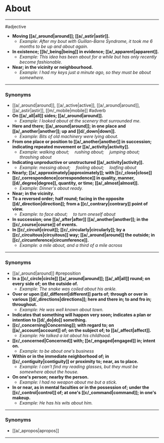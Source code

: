 # About
---
#adjective
- **Moving [[a/_around|around]]; [[a/_astir|astir]].**
	- _Example: After my bout with Guillan-Barre Syndrome, it took me 6 months to be up and about again._
- **In existence; [[b/_being|being]] in evidence; [[a/_apparent|apparent]].**
	- _Example: This idea has been about for a while but has only recently become fashionable._
- **Near; in the vicinity or neighbourhood.**
	- _Example: I had my keys just a minute ago, so they must be about somewhere._
---
### Synonyms
- [[a/_around|around]], [[a/_active|active]], [[a/_around|around]], [[a/_astir|astir]], [[m/_mobile|mobile]]
#adverb
- **On [[a/_all|all]] sides; [[a/_around|around]].**
	- _Example: I looked about at the scenery that surrounded me._
- **Here and there; [[a/_around|around]]; in one place and [[a/_another|another]]; up and [[d/_down|down]].**
	- _Example: Bits of old machinery were lying about._
- **From one place or position to [[a/_another|another]] in succession; indicating repeated movement or [[a/_activity|activity]].**
	- _Example: walking about;  rushing about;  jumping about;  thrashing about_
- **Indicating unproductive or unstructured [[a/_activity|activity]].**
	- _Example: messing about;   fooling about;  loafing about_
- **Nearly; [[a/_approximately|approximately]]; with [[c/_close|close]] [[c/_correspondence|correspondence]] in quality, manner, [[d/_degree|degree]], quantity, or time; [[a/_almost|almost]].**
	- _Example: Dinner's about ready._
- **Near; in the vicinity.**
- **To a reversed order; half round; facing in the opposite [[d/_direction|direction]]; from a [[c/_contrary|contrary]] point of view.**
	- _Example: to face about;  to turn oneself about_
- **In succession; one [[a/_after|after]] [[a/_another|another]]; in the [[c/_course|course]] of events.**
- **In [[c/_circuit|circuit]]; [[c/_circularly|circularly]]; by a [[c/_circuitous|circuitous]] way; [[a/_around|around]] the outside; in [[c/_circumference|circumference]].**
	- _Example: a mile about, and a third of a mile across_
---
### Synonyms
- [[a/_around|around]]
#preposition
- **In a [[c/_circle|circle]] [[a/_around|around]]; [[a/_all|all]] round; on every side of; on the outside of.**
	- _Example: The snake was coiled about his ankle._
- **Over or upon [[d/_different|different]] parts of; through or over in various [[d/_directions|directions]]; here and there in; to and fro in; throughout.**
	- _Example: He was well known about town._
- **Indicates that something will happen very soon; indicates a plan or intention to [[d/_do|do]] something.**
- **[[c/_concerning|Concerning]]; with regard to; on [[a/_account|account]] of; on the subject of; to [[a/_affect|affect]].**
	- _Example: He talked a lot about his childhood._
- **[[c/_concerned|Concerned]] with; [[e/_engaged|engaged]] in; intent on.**
	- _Example: to be about one's business_
- **Within or in the immediate neighborhood of; in [[c/_contiguity|contiguity]] or proximity to; near, as to place.**
	- _Example: I can't find my reading glasses, but they must be somewhere about the house._
- **On one's person; nearby the person.**
	- _Example: I had no weapon about me but a stick._
- **In or near, as in mental faculties or in the possession of; under the [[c/_control|control]] of; at one's [[c/_command|command]]; in one's makeup.**
	- _Example: He has his wits about him._
---
### Synonyms
- [[a/_apropos|apropos]]
---
